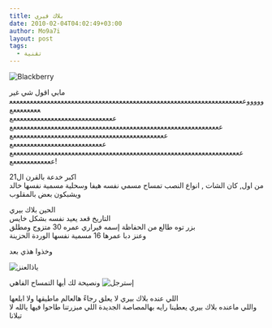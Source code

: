 ```yaml
---
title: بلاك فيري
date: 2010-02-04T04:02:49+03:00
author: Mo9a7i
layout: post
tags:
  - تقنية
---
```


![Blackberry](https://img.gsmarena.com/vv/pics/blackberry/blackberry-8820_00.jpg)

مابي اقول شي غير  
وووووعععععععععععععععععععععععععععععععععععععععععععععععععععععععععععععععععععععععععععععع  
ععععععععععععععععععععععععععععععع  
عععععععععععععععععععععععععععععععععععععععععععععععععععععععععععععع  
عععععععععععععععععععععععععععععععععععععععععععععع  
عععععععععععععععععععععععععععع  
عععععععععععععععععععععععععععععععععععععععععععععععععععععععععععععععععععع  
ععععععععععععع!

اكبر خدعة بالقرن ال21  
من اول, كان الشات , انواع النصب تمساح مسمي نفسه هيفا وسحلية مسمية نفسها خالد ويشبكون بعض بالمقلوب

الحين بلاك بيري  
التاريخ قعد يعيد نفسه بشكل خايس  
بزر توه طالع من الحفاظة إسمه فيراري عمره 30 متزوج ومطلق  
وعنز دبا عمرها 16 مسمية نفسها الوردة الحزينة

وخذوا هذي بعد

![ياذالعنز](https://farm4.static.flickr.com/3544/3806621533_30748f1056.jpg)

ونصيحة لك أيها التمساح الفاهي
![إسترجل](https://scontent-ssn1-1.xx.fbcdn.net/v/t1.0-9/10672245_691330477646741_1048829044760775236_n.jpg?_nc_cat=107&_nc_sid=e3f864&_nc_ohc=_gHumo6_mmYAX9bC0oD&_nc_ht=scontent-ssn1-1.xx&oh=dfa29c808e0471d622d51d696a59efd1&oe=5F9B16B7)

اللي عنده بلاك بيري لا يعلق رجاءً هالعالم ماطيقها ولا ابلعها  
واللي ماعنده بلاك بيري يعطينا رايه بهالمصاصة الجديدة اللي مبزرتنا طاحوا فيها يالله لا تبلانا
